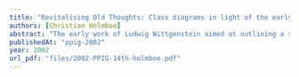 ```yaml
---
title: "Revitalising Old Thoughts: Class diagrams in light of the early Wittgenstein"
authors: [Christian Holmboe]
abstract: "The early work of Ludwig Wittgenstein aimed at outlining a set of postulates about the use of language to describe the world. This work bears a remarkable resemblance to the methodologies developed for data modelling. This paper discusses the features and constraints of object-oriented data modelling with UML class diagrams in light of the early theories developed by Wittgenstein and first published in 1921. The later criticism towards this theory illustrates some of the limitations of class diagrams as a language for describing the world."
publishedAt: "ppig-2002"
year: 2002
url_pdf: "files/2002-PPIG-14th-holmboe.pdf"
---
```

